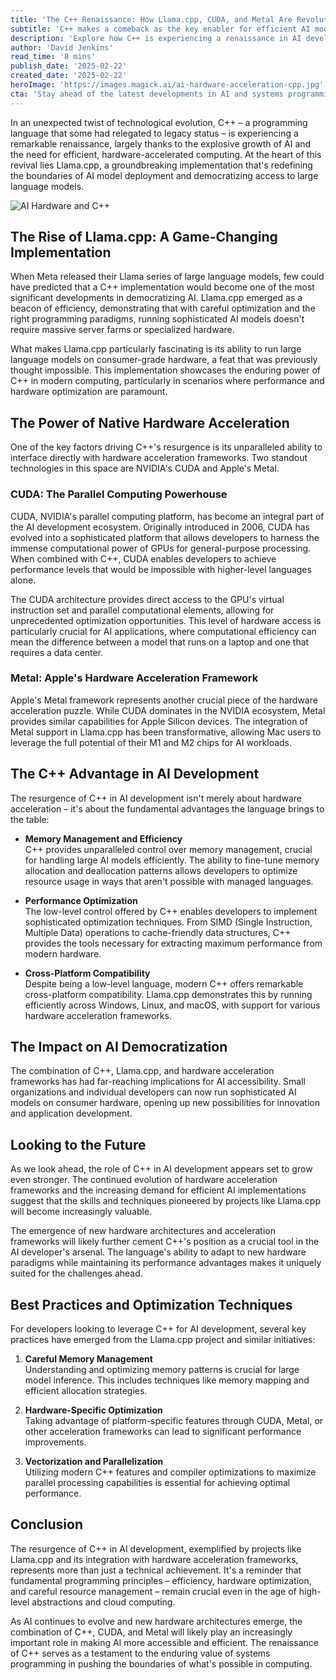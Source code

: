 ```yaml
---
title: 'The C++ Renaissance: How Llama.cpp, CUDA, and Metal Are Revolutionizing AI Development'
subtitle: 'C++ makes a comeback as the key enabler for efficient AI model deployment'
description: 'Explore how C++ is experiencing a renaissance in AI development, propelled by innovations like Llama.cpp and hardware acceleration frameworks such as CUDA and Metal. Learn how these developments maximize AI performance and accessibility on consumer hardware, ensuring that C++ remains a pivotal tool in modern computing.'
author: 'David Jenkins'
read_time: '8 mins'
publish_date: '2025-02-22'
created_date: '2025-02-22'
heroImage: 'https://images.magick.ai/ai-hardware-acceleration-cpp.jpg'
cta: 'Stay ahead of the latest developments in AI and systems programming. Follow us on LinkedIn for in-depth technical insights and emerging trends in hardware-accelerated AI development.'
---
```


In an unexpected twist of technological evolution, C++ – a programming language that some had relegated to legacy status – is experiencing a remarkable renaissance, largely thanks to the explosive growth of AI and the need for efficient, hardware-accelerated computing. At the heart of this revival lies Llama.cpp, a groundbreaking implementation that's redefining the boundaries of AI model deployment and democratizing access to large language models.

![AI Hardware and C++](https://i.magick.ai/PIXE/1738406181100_magick_img.webp)

## The Rise of Llama.cpp: A Game-Changing Implementation

When Meta released their Llama series of large language models, few could have predicted that a C++ implementation would become one of the most significant developments in democratizing AI. Llama.cpp emerged as a beacon of efficiency, demonstrating that with careful optimization and the right programming paradigms, running sophisticated AI models doesn't require massive server farms or specialized hardware.

What makes Llama.cpp particularly fascinating is its ability to run large language models on consumer-grade hardware, a feat that was previously thought impossible. This implementation showcases the enduring power of C++ in modern computing, particularly in scenarios where performance and hardware optimization are paramount.

## The Power of Native Hardware Acceleration

One of the key factors driving C++'s resurgence is its unparalleled ability to interface directly with hardware acceleration frameworks. Two standout technologies in this space are NVIDIA's CUDA and Apple's Metal.

### CUDA: The Parallel Computing Powerhouse

CUDA, NVIDIA's parallel computing platform, has become an integral part of the AI development ecosystem. Originally introduced in 2006, CUDA has evolved into a sophisticated platform that allows developers to harness the immense computational power of GPUs for general-purpose processing. When combined with C++, CUDA enables developers to achieve performance levels that would be impossible with higher-level languages alone.

The CUDA architecture provides direct access to the GPU's virtual instruction set and parallel computational elements, allowing for unprecedented optimization opportunities. This level of hardware access is particularly crucial for AI applications, where computational efficiency can mean the difference between a model that runs on a laptop and one that requires a data center.

### Metal: Apple's Hardware Acceleration Framework

Apple's Metal framework represents another crucial piece of the hardware acceleration puzzle. While CUDA dominates in the NVIDIA ecosystem, Metal provides similar capabilities for Apple Silicon devices. The integration of Metal support in Llama.cpp has been transformative, allowing Mac users to leverage the full potential of their M1 and M2 chips for AI workloads.

## The C++ Advantage in AI Development

The resurgence of C++ in AI development isn't merely about hardware acceleration – it's about the fundamental advantages the language brings to the table:

- **Memory Management and Efficiency**  
C++ provides unparalleled control over memory management, crucial for handling large AI models efficiently. The ability to fine-tune memory allocation and deallocation patterns allows developers to optimize resource usage in ways that aren't possible with managed languages.

- **Performance Optimization**  
The low-level control offered by C++ enables developers to implement sophisticated optimization techniques. From SIMD (Single Instruction, Multiple Data) operations to cache-friendly data structures, C++ provides the tools necessary for extracting maximum performance from modern hardware.

- **Cross-Platform Compatibility**  
Despite being a low-level language, modern C++ offers remarkable cross-platform compatibility. Llama.cpp demonstrates this by running efficiently across Windows, Linux, and macOS, with support for various hardware acceleration frameworks.

## The Impact on AI Democratization

The combination of C++, Llama.cpp, and hardware acceleration frameworks has had far-reaching implications for AI accessibility. Small organizations and individual developers can now run sophisticated AI models on consumer hardware, opening up new possibilities for innovation and application development.

## Looking to the Future

As we look ahead, the role of C++ in AI development appears set to grow even stronger. The continued evolution of hardware acceleration frameworks and the increasing demand for efficient AI implementations suggest that the skills and techniques pioneered by projects like Llama.cpp will become increasingly valuable.

The emergence of new hardware architectures and acceleration frameworks will likely further cement C++'s position as a crucial tool in the AI developer's arsenal. The language's ability to adapt to new hardware paradigms while maintaining its performance advantages makes it uniquely suited for the challenges ahead.

## Best Practices and Optimization Techniques

For developers looking to leverage C++ for AI development, several key practices have emerged from the Llama.cpp project and similar initiatives:

1. **Careful Memory Management**  
   Understanding and optimizing memory patterns is crucial for large model inference. This includes techniques like memory mapping and efficient allocation strategies.

2. **Hardware-Specific Optimization**  
   Taking advantage of platform-specific features through CUDA, Metal, or other acceleration frameworks can lead to significant performance improvements.

3. **Vectorization and Parallelization**  
   Utilizing modern C++ features and compiler optimizations to maximize parallel processing capabilities is essential for achieving optimal performance.

## Conclusion

The resurgence of C++ in AI development, exemplified by projects like Llama.cpp and its integration with hardware acceleration frameworks, represents more than just a technical achievement. It's a reminder that fundamental programming principles – efficiency, hardware optimization, and careful resource management – remain crucial even in the age of high-level abstractions and cloud computing.

As AI continues to evolve and new hardware architectures emerge, the combination of C++, CUDA, and Metal will likely play an increasingly important role in making AI more accessible and efficient. The renaissance of C++ serves as a testament to the enduring value of systems programming in pushing the boundaries of what's possible in computing.